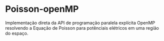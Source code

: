 # Poisson-openMP

Implementação direta da API de programação paralela explícita OpenMP resolvendo a Equação de Poisson para potênciais elétricos em uma região do espaço.
